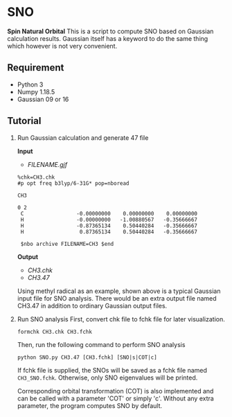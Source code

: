 # SNO
**Spin Natural Orbital**
This is a script to compute SNO based on Gaussian calculation results. Gaussian itself has a keyword to do the same thing which however is not very convenient.

## Requirement
- Python 3
- Numpy 1.18.5
- Gaussian 09 or 16

## Tutorial
1. Run Gaussian calculation and generate 47 file

    **Input**

    - *FILENAME.gjf*
    ```
    %chk=CH3.chk
    #p opt freq b3lyp/6-31G* pop=nboread

    CH3

    0 2
     C                 -0.00000000    0.00000000    0.00000000
     H                 -0.00000000   -1.00880567   -0.35666667
     H                 -0.87365134    0.50440284   -0.35666667
     H                  0.87365134    0.50440284   -0.35666667

     $nbo archive FILENAME=CH3 $end
     ```

    **Output**
    - *CH3.chk*
    - *CH3.47*

    Using methyl radical as an example, shown above is a typical Gaussian input file for SNO analysis. There would be an extra output file named CH3.47 in addition to ordinary Gaussian output files.

2. Run SNO analysis
    First, convert chk file to fchk file for later visualization.
    ```
    formchk CH3.chk CH3.fchk
    ```
    Then, run the following command to perform SNO analysis
    ```
    python SNO.py CH3.47 [CH3.fchk] [SNO|s|COT|c]
    ```
    If fchk file is supplied, the SNOs will be saved as a fchk file named `CH3_SNO.fchk`. Otherwise, only SNO eigenvalues will be printed.

    Corresponding orbital transformation (COT) is also implemented and can be called with a parameter 'COT' or simply 'c'. Without any extra parameter, the program computes SNO by default.


